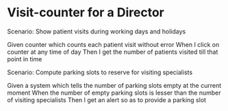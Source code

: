 # Visit-counter for a Director

Scenario: Show patient visits during working days and holidays

  Given counter which counts each patient visit without error
  When I click on counter at any time of day
  Then I get the number of patients visited till that point in time

Scenario: Compute parking slots to reserve for visiting specialists

  Given a system which tells the number of parking slots empty at the current moment
  When the number of empty parking slots is lesser than the number of visiting specialists
  Then I get an alert so as to provide a parking slot
